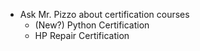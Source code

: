 - Ask Mr. Pizzo about certification courses
	- (New?) Python Certification
	- HP Repair Certification